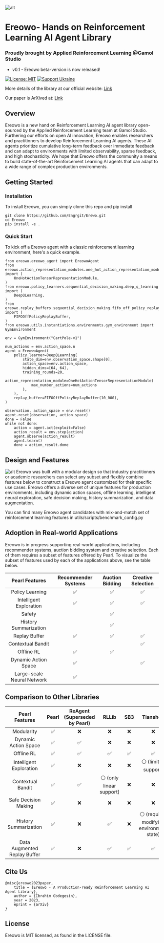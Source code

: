 ![alt](./logos/ereowo.jpg)
# Ereowo- Hands on Reinforcement Learning AI Agent Library
### Proudly brought by Applied Reinforcement Learning @Gamol Studio

- v0.1 - Ereowo beta-version is now released!

[![License: MIT](https://img.shields.io/badge/License-MIT-yellow.svg)](https://opensource.org/licenses/MIT)
[![Support Ukraine](https://img.shields.io/badge/Support-Ukraine-FFD500?style=flat&labelColor=005BBB)](https://opensource.fb.com/support-ukraine)

More details of the library at our official website: [Link](www.gamolstudio.com)

Our paper is ArXived at: [Link](www.gamolstudio.com)

## Overview
Ereowo is a new hand on Reinforcement Learning AI agent library open-sourced by the Applied Reinforcement Learning team at Gamol Studio. Furthering our efforts on open AI innovation, Ereowo enables researchers and practitioners to develop Reinforcement Learning AI agents. These AI agents prioritize cumulative long-term feedback over immediate feedback and can adapt to environments with limited observability, sparse feedback, and high stochasticity. We hope that Ereowo offers the community a means to build state-of-the-art Reinforcement Learning AI agents that can adapt to a wide range of complex production environments.

## Getting Started

### Installation
To install Ereowo, you can simply clone this repo and pip install
```
git clone https://github.com/Engrgit/Erewo.git
cd Ereowo
pip install -e .
```

### Quick Start
To kick off a Ereowo agent with a classic reinforcement learning environment, here's a quick example.
```
from ereowo.ereowo_agent import EreowoAgent
from ereowo.action_representation_modules.one_hot_action_representation_module import (
    OneHotActionTensorRepresentationModule,
)
from ereowo.policy_learners.sequential_decision_making.deep_q_learning import (
    DeepQLearning,
)
from ereowo.replay_buffers.sequential_decision_making.fifo_off_policy_replay_buffer import (
    FIFOOffPolicyReplayBuffer,
)
from ereowo.utils.instantiations.environments.gym_environment import GymEnvironment

env = GymEnvironment("CartPole-v1")

num_actions = env.action_space.n
agent = EreowoAgent(
    policy_learner=DeepQLearning(
        state_dim=env.observation_space.shape[0],
        action_space=env.action_space,
        hidden_dims=[64, 64],
        training_rounds=20,
        action_representation_module=OneHotActionTensorRepresentationModule(
            max_number_actions=num_actions
        ),
    ),
    replay_buffer=FIFOOffPolicyReplayBuffer(10_000),
)

observation, action_space = env.reset()
agent.reset(observation, action_space)
done = False
while not done:
    action = agent.act(exploit=False)
    action_result = env.step(action)
    agent.observe(action_result)
    agent.learn()
    done = action_result.done
```
 

## Design and Features
![alt](./logos/ereowo_banner.jpg)
Ereowo was built with a modular design so that industry practitioners or academic researchers can select any subset and flexibly combine features below to construct a Ereowo agent customized for their specific use cases. Ereowo offers a diverse set of unique features for production environments, including dynamic action spaces, offline learning, intelligent neural exploration, safe decision making, history summarization, and data augmentation.

You can find many Ereowo agent candidates with mix-and-match set of reinforcement learning features in utils/scripts/benchmark_config.py

## Adoption in Real-world Applications
Ereowo is in progress supporting real-world applications, including recommender systems, auction bidding system and creative selection. Each of them requires a subset of features offered by Pearl. To visualize the subset of features used by each of the applications above, see the table below.
<center>

|Pearl Features | Recommender Systems | Auction Bidding | Creative Selection |
|:-------------:|:-------------------:|:---------------:|:------------------:|
|Policy Learning| ✅ |✅|✅|
|Intelligent Exploration|✅|✅ |✅|
|Safety| | ✅ | |
|History Summarization| | ✅ | |
|Replay Buffer| ✅ |✅ |✅ |
|Contextual Bandit| | |✅|
|Offline RL|✅|✅||
|Dynamic Action Space|✅||✅|
|Large-scale Neural Network|✅|||

</center>

## Comparison to Other Libraries
<center>

|Pearl Features | Pearl  | ReAgent (Superseded by Pearl) | RLLib | SB3|Tianshou | Dopamine |
|:-------------:|:------:|:-----------------------------:|:-----:|:--:|:-----:|:-----|
|Modularity|✅|❌|❌|❌|❌|❌|
|Dynamic Action Space|✅|✅|❌|❌|❌|❌|
|Offline RL|✅|✅|✅|✅|✅|❌|
|Intelligent Exploration|✅|❌|❌|❌|⚪ (limited support)|❌|
|Contextual Bandit|✅|✅|⚪ (only linear support)|❌|❌|❌|
|Safe Decision Making|✅|❌|❌|❌|❌|❌|
|History Summarization|✅|❌|✅|❌|⚪ (requires modifying environment state)|❌|
|Data Augmented Replay Buffer|✅|❌|✅|✅|✅|❌|

</center>

## Cite Us
```
@misc{ereowo2023paper,
    title = {Ereowo - A Production-ready Reinforcement Learning AI Agent Library},
    author = {Ibrahim Gbdegesin},
    year = 2023,
    eprint = {arXiv}
}
```

## License
Ereowo is MIT licensed, as found in the LICENSE file.

